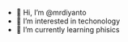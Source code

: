 - 👋 Hi, I’m @mrdiyanto
- 👀 I’m interested in techonology
- 🌱 I’m currently learning phisics


<!---
mrdiyanto/mrdiyanto is a ✨ special ✨ repository because its `README.md` (this file) appears on your GitHub profile.
You can click the Preview link to take a look at your changes.
--->
